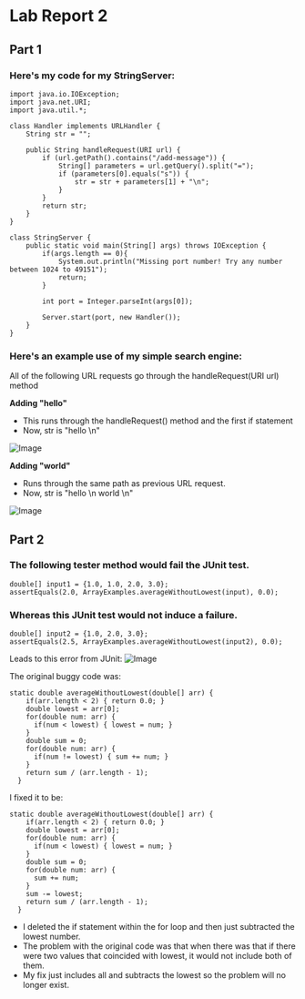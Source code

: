 # Lab Report 2 

## Part 1
<!-- Show the code for your Simplest Search Engine from week 2 (use a code block in Markdown). Then, show three screenshots of using it including at least one add and one query, showing the URL in the browser and the response on the page.

For each screenshot, describe:

Which methods in your code are called
What the values of the relevant arguments to those methods are, and the values of any relevant fields of the class
If those values change, how they change by the time the request is done processing --> 

### **Here's my code for my StringServer:**

```
import java.io.IOException;
import java.net.URI;
import java.util.*;

class Handler implements URLHandler {
    String str = "";

    public String handleRequest(URI url) {
        if (url.getPath().contains("/add-message")) {
            String[] parameters = url.getQuery().split("=");
            if (parameters[0].equals("s")) {
                str = str + parameters[1] + "\n";
            }
        } 
        return str;
    }
}

class StringServer {
    public static void main(String[] args) throws IOException {
        if(args.length == 0){
            System.out.println("Missing port number! Try any number between 1024 to 49151");
            return;
        }

        int port = Integer.parseInt(args[0]);

        Server.start(port, new Handler());
    }
}
```
### **Here's an example use of my simple search engine:**
All of the following URL requests go through the handleRequest(URI url) method

**Adding "hello"**
- This runs through the handleRequest() method and the first if statement
- Now, str is "hello \n"

![Image](https://cdn.discordapp.com/attachments/1062889449396129903/1067962310271967333/Screenshot_2023-01-25_at_4.20.51_PM.png)


**Adding "world"**
- Runs through the same path as previous URL request.
- Now, str is "hello \n world \n"

![Image](https://cdn.discordapp.com/attachments/1062889449396129903/1067962336280858676/Screenshot_2023-01-25_at_4.20.59_PM.png)

## Part 2
<!-- Choose one of the bugs from lab 3.

Provide:

A failure-inducing input for the buggy program, as a JUnit test and any associated code (write it as a code block in Markdown)
An input that doesn’t induce a failure, as a JUnit test and any associated code (write it as a code block in Markdown)
The symptom, as the output of running the tests (provide it as a screenshot of running JUnit with at least the two inputs above)
The bug, as the before-and-after code change required to fix it (as two code blocks in Markdown)
Briefly describe why the fix addresses the issue. -->

### **The following tester method would fail the JUnit test.**
```
double[] input1 = {1.0, 1.0, 2.0, 3.0};
assertEquals(2.0, ArrayExamples.averageWithoutLowest(input), 0.0);
```
### **Whereas this JUnit test would not induce a failure.**
```
double[] input2 = {1.0, 2.0, 3.0};
assertEquals(2.5, ArrayExamples.averageWithoutLowest(input2), 0.0);
```
Leads to this error from JUnit:
![Image](https://cdn.discordapp.com/attachments/1062889449396129903/1067984955046633542/Screenshot_2023-01-25_at_5.50.48_PM.png)

The original buggy code was:
```
static double averageWithoutLowest(double[] arr) {
    if(arr.length < 2) { return 0.0; }
    double lowest = arr[0];
    for(double num: arr) {
      if(num < lowest) { lowest = num; }
    }
    double sum = 0;
    for(double num: arr) {
      if(num != lowest) { sum += num; }
    }
    return sum / (arr.length - 1);
  }
  ```

I fixed it to be:
```
static double averageWithoutLowest(double[] arr) {
    if(arr.length < 2) { return 0.0; }
    double lowest = arr[0];
    for(double num: arr) {
      if(num < lowest) { lowest = num; }
    }
    double sum = 0;
    for(double num: arr) {
      sum += num;
    }
    sum -= lowest;
    return sum / (arr.length - 1);
  }
```
- I deleted the if statement within the for loop and then just subtracted the lowest number.
- The problem with the original code was that when there was that if there were two values that coincided with lowest, it would not include both of them.
- My fix just includes all and subtracts the lowest so the problem will no longer exist.
